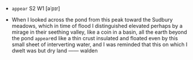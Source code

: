 - `appear` S2 W1 [əˈpɪr]



-  When I looked across the pond from this peak toward the Sudbury meadows, which in time of flood I distinguished elevated perhaps by a mirage in their seething valley, like a coin in a basin, all the earth beyond the pond `appear`ed like a thin crust insulated and floated even by this small sheet of interverting water, and I was reminded that this on which I dwelt was but dry land —— walden